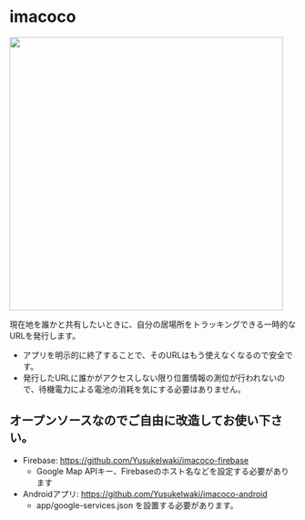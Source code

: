 # imacoco

<img src="https://user-images.githubusercontent.com/11763113/37872124-f2a6d84c-303b-11e8-9ce8-319e818eee96.png" width=480 />


現在地を誰かと共有したいときに、自分の居場所をトラッキングできる一時的なURLを発行します。

* アプリを明示的に終了することで、そのURLはもう使えなくなるので安全です。
* 発行したURLに誰かがアクセスしない限り位置情報の測位が行われないので、待機電力による電池の消耗を気にする必要はありません。

## オープンソースなのでご自由に改造してお使い下さい。

* Firebase: https://github.com/YusukeIwaki/imacoco-firebase
  * Google Map APIキー、Firebaseのホスト名などを設定する必要があります
* Androidアプリ: https://github.com/YusukeIwaki/imacoco-android
  * app/google-services.json を設置する必要があります。
